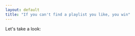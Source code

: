 ```yaml
---
layout: default
title: "If you can't find a playlist you like, you win"
---
```


Let's take a look:
